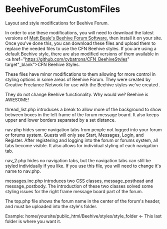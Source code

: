 # BeehiveForumCustomFiles
Layout and style modifications for Beehive Forum.

In order to use these modifications, you will need to download the latest versions of <a href="https://github.com/beehiveforum/" target="_blank">Matt Beale's Beehive Forum Software</a>, then install it on your site. Once you've done this, you can download these files and upload them to replace the needed files to use the CFN Beehive styles. If you are using a default Beehive style, there are also modified versions of them available in <a href="https://github.com/cybatrons/CFN_BeehiveStyles" target"_blank">CFN Beehive Styles</a>.

These files have minor modifications to them allowing for more control in styling options in some areas of Beehive Forum. They were created by Creative Freelance Network for use with the Beehive styles we've created .

They do not change Beehive functionality. Why would we? Beehive is AWESOME!

thread_list.php introduces a break to allow more of the background to show between boxes in the left frame of the forum message board. It also keeps upper and lower borders separated by a set distance.

nav.php hides some navigation tabs from people not logged into your forum or forums system. Guests will only see Start, Messages, Login, and Register. After registering and logging into the forum or forums system, all tabs become visible. It also allows for individual styling of each navigation tab.

nav_2.php hides no navigation tabs, but the navigation tabs can still be styled individually if you like. If you use this file, you will need to change it's name to nav.php.

messages.inc.php introduces two CSS classes, message_posthead and message_postbody. The introduction of these two classes solved some styling issues for the right frame message board part of the forum.

The top.php file shows the forum name in the center of the forum's header, and must be uploaded into the style's folder.

Example: home/yoursite/public_html/Beehive/styles/style_folder <- This last folder is where you want it.

